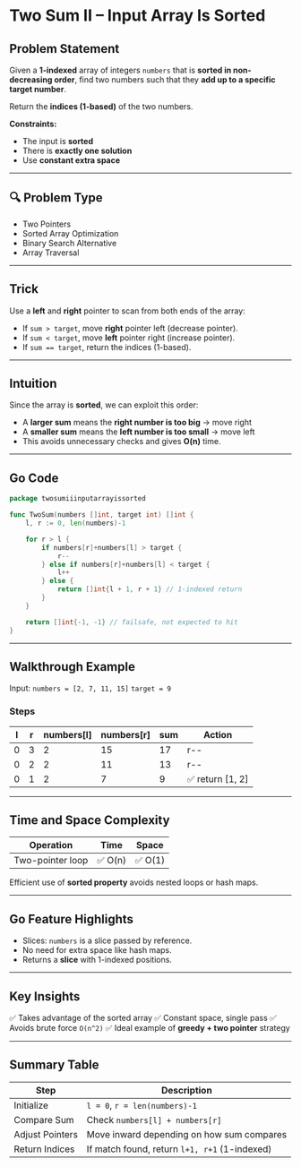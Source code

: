 # Two Sum II – Input Array Is Sorted

## Problem Statement

Given a **1-indexed** array of integers `numbers` that is **sorted in non-decreasing order**, find two numbers such that they **add up to a specific target number**.

Return the **indices (1-based)** of the two numbers.

**Constraints:**

* The input is **sorted**
* There is **exactly one solution**
* Use **constant extra space**

---

## 🔍 Problem Type

* Two Pointers
* Sorted Array Optimization
* Binary Search Alternative
* Array Traversal

---

## Trick

Use a **left** and **right** pointer to scan from both ends of the array:

* If `sum > target`, move **right** pointer left (decrease pointer).
* If `sum < target`, move **left** pointer right (increase pointer).
* If `sum == target`, return the indices (1-based).

---

## Intuition

Since the array is **sorted**, we can exploit this order:

* A **larger sum** means the **right number is too big** → move right
* A **smaller sum** means the **left number is too small** → move left
* This avoids unnecessary checks and gives **O(n)** time.

---

## Go Code

```go
package twosumiiinputarrayissorted

func TwoSum(numbers []int, target int) []int {
	l, r := 0, len(numbers)-1

	for r > l {
		if numbers[r]+numbers[l] > target {
			r--
		} else if numbers[r]+numbers[l] < target {
			l++
		} else {
			return []int{l + 1, r + 1} // 1-indexed return
		}
	}

	return []int{-1, -1} // failsafe, not expected to hit
}
```

---

## Walkthrough Example

Input:
`numbers = [2, 7, 11, 15]`
`target = 9`

### Steps

| l | r | numbers\[l] | numbers\[r] | sum | Action           |
| - | - | ----------- | ----------- | --- | ---------------- |
| 0 | 3 | 2           | 15          | 17  | r--              |
| 0 | 2 | 2           | 11          | 13  | r--              |
| 0 | 1 | 2           | 7           | 9   | ✅ return \[1, 2] |

---

## Time and Space Complexity

| Operation        | Time   | Space  |
| ---------------- | ------ | ------ |
| Two-pointer loop | ✅ O(n) | ✅ O(1) |

Efficient use of **sorted property** avoids nested loops or hash maps.

---

## Go Feature Highlights

* Slices: `numbers` is a slice passed by reference.
* No need for extra space like hash maps.
* Returns a **slice** with 1-indexed positions.

---

## Key Insights

✅ Takes advantage of the sorted array
✅ Constant space, single pass
✅ Avoids brute force `O(n^2)`
✅ Ideal example of **greedy + two pointer** strategy

---

## Summary Table

| Step            | Description                                   |
| --------------- | --------------------------------------------- |
| Initialize      | `l = 0`, `r = len(numbers)-1`                 |
| Compare Sum     | Check `numbers[l] + numbers[r]`               |
| Adjust Pointers | Move inward depending on how sum compares     |
| Return Indices  | If match found, return `l+1, r+1` (1-indexed) |


